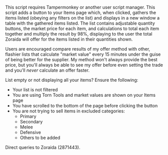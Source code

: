 This script requires Tampermonkey or 
another user script manager. This 
script adds a button to your Items
page which, when clicked, gathers the
items listed (obeying any filters on
the list) and displays in a new window
a table with the gathered items listed.
The list contains adjustable quantity
buttons, the market price for each
item, and calculations to total each
item together and multiply the result
by 98%, displaying to the user the
total Zoraida will offer for the items
listed in their quantities shown.

Users are encouraged compare results
of my offer method with other,
flashier lists that calculate "market
value" every 15 minutes under the
guise of being better for the supplier.
My method won't always provide the best
price, but you'll always be able to
see my offer before even setting the
trade and you'll *never* calculate an
offer faster.

List empty or not displaying all your
items? Ensure the following:
- Your list is not filtered
- You are using Torn Tools and market
  values are shown on your Items page
- You have scrolled to the bottom of
  the page before clicking the button
- You are not trying to sell items
  in excluded categories:
  - Primary
  - Secondary
  - Melee
  - Defensive
  - Others to be added
 
Direct queries to Zoraida (2871443).
